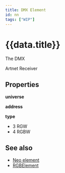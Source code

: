 ```yaml
---
title: DMX Element
id: nn
tags: ["WIP"]
---
```


# {{data.title}}

The DMX 

Artnet Receiver

## Properties

**universe**

**address**

**type**

* 3 RGW
* 4 RGBW





## See also

* [Neo element](/elements/neo.md)
* [RGBElement](/elements/light.md)